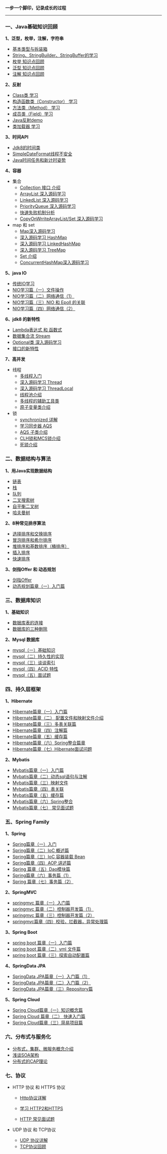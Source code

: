 **一步一个脚印，记录成长的过程**

------



### 一、Java基础知识回顾

**1、泛型，枚举，注解，字符串**

- [基本类型与拆装箱](https://github.com/jogin666/blog/blob/master/resource/java/基本类型与拆装箱.md)
- [String、StringBuilder、StringBuffer的学习](https://github.com/jogin666/blog/blob/master/resource/java/字符串比较.md)
- [枚举 知识点回顾](https://github.com/jogin666/blog/blob/master/resource/java/枚举.md)
- [泛型 知识点回顾](https://github.com/jogin666/blog/blob/master/resource/java/泛型.md)
- [注解 知识点回顾](https://github.com/jogin666/blog/blob/master/resource/java/注解.md)

**2、反射**

- [Class类 学习](https://github.com/jogin666/blog/blob/master/resource/java/反射/Class.md)
- [构造函数类（Constructor） 学习](https://github.com/jogin666/blog/blob/master/resource/java/反射/Constructor.md)
- [方法类（Method） 学习](https://github.com/jogin666/blog/blob/master/resource/java/反射/Method.md)
- [成员类（Field）学习](https://github.com/jogin666/blog/blob/master/resource/java/反射/Field.md)
- [Java反射demo](https://github.com/jogin666/blog/blob/master/resource/java/反射/反射.md)
- [类加载器 学习](https://github.com/jogin666/blog/blob/master/resource/java/反射/类加载器.md)

**3、时间API**

- <a href="https://github.com/jogin666/blog/blob/master/resource/java/时间API/Java时间类 简单学习.md">Jdk8的时间类</a>
- [SimpleDateFormat线程不安全](https://github.com/jogin666/blog/blob/master/resource/java/时间API/SimpleDateFormat线程不安全.md)
- [Java时间任务和新计时姿势](https://github.com/jogin666/blog/blob/master/resource/java/时间API/Java时间任务和计时.md)

**4、容器**

- 集合
  - [Collection 接口 介绍](https://github.com/jogin666/blog/blob/master/resource/java/集合/Collection.md)
  - [ArrayList 深入源码学习](https://github.com/jogin666/blog/blob/master/resource/java/集合/ArrayList.md)
  - [LinkedList 深入源码学习](https://github.com/jogin666/blog/blob/master/resource/java/集合/LinkedList.md)
  - [PriorityQueue 深入源码学习](https://github.com/jogin666/blog/blob/master/resource/java/集合/PriorityQueue.md)
  - [快速失败机制分析](https://github.com/jogin666/blog/blob/master/resource/java/集合/fast-fail.md)
  - [CopyOnWrriteArrayList/Set 深入源码学习](https://github.com/jogin666/blog/blob/master/resource/java/集合/CopyOnWriteArrayList(Set).md)
- map 和 set
  - <a href="https://github.com/jogin666/blog/blob/master/resource/java/map%20and%20set/Map.md">Map深入源码学习</a>
  - <a href="https://github.com/jogin666/blog/blob/master/resource/java/map and set/HashMap.md">深入源码学习 HashMap</a>
  - <a href="https://github.com/jogin666/blog/blob/master/resource/java/map%20and%20set/LinkedHashMap.md">深入源码学习 LinkedHashMap</a>
  - <a href="https://github.com/jogin666/blog/blob/master/resource/java/map%20and%20set/TreeMap.md">深入源码学习 TreeMap</a>
  - <a href="https://github.com/jogin666/blog/blob/master/resource/java/map%20and%20set/Set.md">Set 介绍</a>
  - <a href="https://github.com/jogin666/blog/blob/master/resource/java/map%20and%20set/ConcurrentHashMap.md">ConcurrentHashMap深入源码学习</a> 

**5、java IO**

- [传统IO学习](https://github.com/jogin666/blog/blob/master/resource/java/IO/传统IO系统学习.md)
- [NIO学习篇（一）文件操作](https://github.com/jogin666/blog/blob/master/resource/java/IO/NIO学习篇（一）文件操作.md)
- [NIO学习篇（二）网络通信（1）](https://github.com/jogin666/blog/blob/master/resource/java/IO/NIO学习篇（二）网络通信(1).md)
- [NIO学习篇（三）NIO 和 Epoll 的关联](https://github.com/jogin666/blog/blob/master/resource/java/IO/NIO学习篇（四）NIO%26epoll讲解.md)
- [NIO学习篇（四）网络通信（2）](https://github.com/jogin666/blog/blob/master/resource/java/IO/NIO学习篇（三）网络通信(2).md)

**6、jdk8 的新特性**

- [Lambda表达式 和 函数式](https://github.com/jogin666/blog/blob/master/resource/java/jdk8的新特性/Lambda和函数式.md)
- [数据集合流 Stream](https://github.com/jogin666/blog/blob/master/resource/java/jdk8的新特性/Stream.md)
- [Optional类 深入源码学习](https://github.com/jogin666/blog/blob/master/resource/java/jdk8的新特性/Optional.md)
- [接口的新特性](https://github.com/jogin666/blog/blob/master/resource/java/jdk8的新特性/接口的变化.md)

**7、高并发**

- 线程
  - [多线程入门](https://github.com/jogin666/blog/blob/master/resource/java/并发/多线程/多线程入门.md)
  - [深入源码学习 Thread](https://github.com/jogin666/blog/blob/master/resource/java/并发/多线程/Thread深入源码学习.md)
  - [深入源码学习 ThreadLocal](https://github.com/jogin666/blog/blob/master/resource/java/并发/多线程/LocalThread学习.md)
  - [线程池介绍](https://github.com/jogin666/blog/blob/master/resource/java/并发/多线程/线程池.md)
  - [多线程的辅助工具类](https://github.com/jogin666/blog/blob/master/resource/java/并发/多线程/多线程的辅助工具类.md)
  - [原子变量类介绍](https://github.com/jogin666/blog/blob/master/resource/java/并发/多线程/原子变量类(Atomic)学习.md)
- 锁
  - [synchronized 详解](https://github.com/jogin666/blog/blob/master/resource/java/并发/锁/synchronized详解.md)
  - [学习同步器 AQS](https://github.com/jogin666/blog/blob/master/resource/java/并发/锁/AbstractQueuedSynchronizer详解.md)
  - [AQS 子类介绍](https://github.com/jogin666/blog/blob/master/resource/java/并发/锁/AQS子锁介绍.md)
  - [CLH锁和MCS锁介绍](https://github.com/jogin666/blog/blob/master/resource/java/并发/锁/CLH锁和MCS锁.md)
  - [死锁介绍](https://github.com/jogin666/blog/blob/master/resource/java/并发/锁/死锁介绍.md)



### 二、数据结构与算法

**1、用Java实现数据结构**

- [链表](https://github.com/jogin666/blog/blob/master/resource/数据结构/链表.md)
- [栈](https://github.com/jogin666/blog/blob/master/resource/数据结构/栈.md)
- [队列](https://github.com/jogin666/blog/blob/master/resource/数据结构/队列.md)
- [二叉搜索树](https://github.com/jogin666/blog/blob/master/resource/数据结构/二叉排序树.md)
- [自平衡二叉树](https://github.com/jogin666/blog/blob/master/resource/数据结构/自平衡二叉树.md)
- [哈夫曼树](https://github.com/jogin666/blog/blob/master/resource/数据结构/哈夫曼树.md)

**2、8种常见排序算法**

- [选择排序和交换排序](https://github.com/jogin666/Solution/blob/master/8种排序算法/select和swap.md)
- [冒泡排序和希尔排序](https://github.com/jogin666/Solution/blob/master/8种排序算法/bubble和shell.md)
- [堆排序和基数排序（桶排序）](https://github.com/jogin666/Solution/blob/master/8种排序算法/heap和base.md)
- [插入排序](https://github.com/jogin666/Solution/blob/master/8种排序算法/insert.md)
- [快速排序](https://github.com/jogin666/Solution/blob/master/8种排序算法/quick.md)

**3、剑指Offer 和 动态规划**

- [剑指Offer](https://github.com/jogin666/Solution)
- [动态规划篇章（一）入门篇](https://github.com/jogin666/Solution/blob/master/动态规划/动态规划篇章（一）入门篇.md)



### 三、数据库知识

**1、基础知识**

- [数据库表的连接](https://github.com/jogin666/blog/blob/master/resource/数据库知识/数据库表的连接.md)
- [数据库的三种删除](https://github.com/jogin666/blog/blob/master/resource/数据库知识/数据库的三种删除方式.md)

**2、Mysql 数据库**

- <a href="https://github.com/jogin666/blog/blob/master/resource/%E6%95%B0%E6%8D%AE%E5%BA%93%E7%9F%A5%E8%AF%86/mysql/mysql%EF%BC%88%E4%B8%80%EF%BC%89%E5%9F%BA%E7%A1%80%E7%9F%A5%E8%AF%86.md">mysql（一）基础知识</a>
- <a href="https://github.com/jogin666/blog/blob/master/resource/%E6%95%B0%E6%8D%AE%E5%BA%93%E7%9F%A5%E8%AF%86/mysql/mysql%EF%BC%88%E4%BA%8C%EF%BC%89%E6%8C%81%E4%B9%85%E6%80%A7%E7%9A%84%E5%AE%9E%E7%8E%B0.md">mysql（二）持久性的实现</a>
- <a href="https://github.com/jogin666/blog/blob/master/resource/%E6%95%B0%E6%8D%AE%E5%BA%93%E7%9F%A5%E8%AF%86/mysql/mysql%EF%BC%88%E4%B8%89%EF%BC%89%E8%B0%88%E8%B0%88%E7%B4%A2%E5%BC%95.md">mysql（三）谈谈索引</a>
- <a href="https://github.com/jogin666/blog/edit/master/resource/%E6%95%B0%E6%8D%AE%E5%BA%93%E7%9F%A5%E8%AF%86/mysql/mysql%EF%BC%88%E5%9B%9B%EF%BC%89ACID%20%E7%89%B9%E6%80%A7.md">mysql（四）ACID 特性</a>
- <a href="https://github.com/jogin666/blog/blob/master/resource/%E6%95%B0%E6%8D%AE%E5%BA%93%E7%9F%A5%E8%AF%86/mysql/mysql%EF%BC%88%E4%BA%94%EF%BC%89%E9%9D%A2%E8%AF%95%E9%A2%98.md">mysql（五）面试题</a>


### 四、持久层框架

**1、Hibernate**

- [Hibernate篇章（一）入门篇](https://github.com/jogin666/blog/blob/master/resource/持久层框架/Hibernate/Hibernate篇章（一）入门篇.md)
- [Hibernate篇章（二） 配置文件和映射文件介绍](https://github.com/jogin666/blog/blob/master/resource/持久层框架/Hibernate/Hibernate篇章（二）配置、映射文件篇.md)
- [Hibernate篇章（三）多表关联篇](https://github.com/jogin666/blog/blob/master/resource/持久层框架/Hibernate/Hibernate篇章（三）多表关联篇.md)
- [Hibernate篇章（四）注解篇](https://github.com/jogin666/blog/blob/master/resource/持久层框架/Hibernate/Hibernate篇章（四）注解篇.md)
- [Hibernate篇章（五）缓存篇](https://github.com/jogin666/blog/blob/master/resource/持久层框架/Hibernate/Hibernate篇章（五）缓存篇.md)
- [Hibernate篇章（六）Spring整合篇章](https://github.com/jogin666/blog/blob/master/resource/持久层框架/Hibernate/Hibernate篇章（六）Spring整合篇章.md)
- [Hibernate篇章（七）Hibernate面试问题](https://github.com/jogin666/blog/blob/master/resource/持久层框架/Hibernate/Hibernate篇章（七）面试问题.md)

**2、Mybatis**

- [Mybatis篇章（一）入门篇](https://github.com/jogin666/blog/blob/master/resource/持久层框架/Mybatis/Mybatis篇章（一）入门篇.md)
- [Mybatis篇章（二）动态sql语句与注解](https://github.com/jogin666/blog/blob/master/resource/持久层框架/Mybatis/Mybatis篇章（二）动态sql与注解.md)
- [Mybatis篇章（三）映射文件](https://github.com/jogin666/blog/blob/master/resource/持久层框架/Mybatis/Mybatis篇章（三）映射文件.md)
- [Mybatis篇章（四）表关联](https://github.com/jogin666/blog/blob/master/resource/持久层框架/Mybatis/Mybatis篇章（四）表关联.md)
- [Mybatis篇章（五）缓存篇](https://github.com/jogin666/blog/blob/master/resource/持久层框架/Mybatis/Mybatis篇章（五）缓存篇.md)
- [Mybatis篇章（六）Spring整合](https://github.com/jogin666/blog/blob/master/resource/持久层框架/Mybatis/Mybatis篇章（六）spring整合.md)
- [Mybatis篇章（七） 常见面试题](https://github.com/jogin666/blog/blob/master/resource/持久层框架/Mybatis/Mybatis篇章（七）面试题.md)

  
### 五、Spring Family

**1、Spring**

- <a href="https://github.com/jogin666/blog/blob/master/resource/spring%20family/spring/Spring%E7%AF%87%E7%AB%A0%EF%BC%88%E4%B8%80%EF%BC%89%E5%85%A5%E9%97%A8%E7%AF%87.md">Spring篇章（一）入门</a>
- <a href="https://github.com/jogin666/blog/blob/master/resource/spring%20family/spring/Spring%E7%AF%87%E7%AB%A0%EF%BC%88%E4%BA%8C%EF%BC%89IoC%20%E6%A6%82%E8%BF%B0%E7%AF%87.md">Spring篇章（二）IoC 概述篇</a>
- <a href="https://github.com/jogin666/blog/blob/master/resource/spring%20family/spring/Spring%E7%AF%87%E7%AB%A0%EF%BC%88%E4%B8%89%EF%BC%89IoC%20%E8%A3%85%E8%BD%BD%20Bean.md">Spring篇章（三）IoC 容器装载 Bean</a>
- <a href="https://github.com/jogin666/blog/blob/master/resource/spring%20family/spring/Spring%E7%AF%87%E7%AB%A0%EF%BC%88%E5%9B%9B%EF%BC%89AOP%20%E8%AE%B2%E8%BF%B0%E7%AF%87.md">Spring篇章（四）AOP 讲述篇</a>
- <a href="https://github.com/jogin666/blog/blob/master/resource/spring%20family/spring/spring%E7%AF%87%E7%AB%A0%EF%BC%88%E4%BA%94%EF%BC%89Dao%E6%A8%A1%E5%9D%97%E7%AF%87.md">Spring 篇章（五）Dao模块篇</a>
- <a href="https://github.com/jogin666/blog/blob/master/resource/spring%20family/spring/Spring%E7%AF%87%E7%AB%A0%EF%BC%88%E5%85%AD%EF%BC%89%E4%BA%8B%E5%8A%A1%E7%AF%87%EF%BC%881%EF%BC%89.md">Spring篇章（六）事务篇（1）</a>
- <a href="https://github.com/jogin666/blog/blob/master/resource/spring%20family/spring/Spring%E7%AF%87%E7%AB%A0%EF%BC%88%E4%B8%83%EF%BC%89%E4%BA%8B%E5%8A%A1%E7%AF%87%EF%BC%882%EF%BC%89.md">Spring 篇章（七）事务篇（2）</a>

**2、SpringMVC**

- <a href="https://github.com/jogin666/blog/blob/master/resource/spring%20family/springmvc/springmvc%E7%AF%87%E7%AB%A0%EF%BC%88%E4%B8%80%EF%BC%89%E5%85%A5%E9%97%A8%E7%AF%87.md">springmvc 篇章（一）入门篇</a>
- <a href="https://github.com/jogin666/blog/blob/master/resource/spring%20family/springmvc/springmvc%20%E7%AF%87%E7%AB%A0%EF%BC%88%E4%BA%8C%EF%BC%89%E6%8E%A7%E5%88%B6%E5%99%A8%E5%BC%80%E5%8F%91%E7%AF%87%EF%BC%881%EF%BC%89.md">springmvc 篇章（二）控制器开发篇（1）</a>
- <a href="https://github.com/jogin666/blog/blob/master/resource/spring%20family/springmvc/springmvc%20%E7%AF%87%E7%AB%A0%EF%BC%88%E4%B8%89%EF%BC%89%E6%8E%A7%E5%88%B6%E5%99%A8%E5%BC%80%E5%8F%91%E7%AF%87%EF%BC%882%EF%BC%89.md">springmvc 篇章（三）控制器开发篇（2）</a>
- <a href="https://github.com/jogin666/blog/blob/master/resource/spring%20family/springmvc/springmvc%E7%AF%87%E7%AB%A0%EF%BC%88%E5%9B%9B%EF%BC%89%E6%9D%83%E9%99%90%EF%BC%8C%E5%BC%82%E5%B8%B8%E5%A4%84%E7%90%86%E7%AF%87.md">springmvc篇章（四）校验，拦截器，异常处理篇</a>

**3、Spring Boot**

- <a href="https://github.com/jogin666/blog/blob/master/resource/spring%20family/spring%20boot/spring%20boot%E7%AF%87%E7%AB%A0%EF%BC%88%E4%B8%80%EF%BC%89%E5%85%A5%E9%97%A8%E7%AF%87.md">spring boot 篇章（一）入门篇</a>
- <a href="https://github.com/jogin666/blog/blob/master/resource/spring%20family/spring%20boot/spring%20boot%20%E7%AF%87%E7%AB%A0%EF%BC%88%E4%BA%8C%EF%BC%89yml%20%E6%96%87%E4%BB%B6%E7%AF%87.md">spring boot 篇章（二）yml 文件篇</a>
- <a href="https://github.com/jogin666/blog/blob/master/resource/spring%20family/spring%20boot/spring%20boot%20%E7%AF%87%E7%AB%A0%EF%BC%88%E4%B8%89%EF%BC%89%E6%8E%A2%E7%B4%A2%E8%87%AA%E5%8A%A8%E9%85%8D%E7%BD%AE%E7%AF%87.md">spring boot 篇章（三）探索自动配置篇</a>

**4、SpringData  JPA**

- <a href="https://github.com/jogin666/blog/blob/master/resource/spring%20family/spring/SpringData%20JPA%E7%AF%87%E7%AB%A0%EF%BC%88%E4%B8%80%EF%BC%89%E5%85%A5%E9%97%A8%E7%AF%87%EF%BC%881%EF%BC%89.md">SpringData JPA篇章（一）入门篇（1）</a>
- <a href="https://github.com/jogin666/blog/blob/master/resource/spring%20family/spring/SpringData%20JPA%E7%AF%87%E7%AB%A0%EF%BC%88%E4%BA%8C%EF%BC%89%E5%85%A5%E9%97%A8%E7%AF%87%EF%BC%882%EF%BC%89.md">SpringData JPA篇章（二）入门篇（2）</a>
- <a href="https://github.com/jogin666/blog/blob/master/resource/spring%20family/spring/SpringData%20JPA%E7%AF%87%E7%AB%A0%EF%BC%88%E4%B8%89%EF%BC%89Repository%E7%AF%87.md">SpringData JPA篇章（三）Repository篇</a>

**5、Spring Cloud**

- <a href="https://github.com/jogin666/blog/blob/master/resource/spring%20family/spring%20cloud/Spring%20Cloud%20%E7%AF%87%E7%AB%A0%EF%BC%88%E4%B8%80%EF%BC%89%E7%9F%A5%E8%AF%86%E6%A6%82%E5%BF%B5%E7%AF%87.md">Spring Cloud篇章（一）知识概念篇</a>
- <a href="https://github.com/jogin666/blog/blob/master/resource/spring%20family/spring%20cloud/Spring%20Cloud%20%E7%AF%87%E7%AB%A0%EF%BC%88%E4%BA%8C%EF%BC%89%E5%BF%AB%E9%80%9F%E5%85%A5%E9%97%A8%E7%AF%87.md">Spring Cloud 篇章（二） 快速入门篇</a>
- <a href="https://github.com/jogin666/microservicecloud">Spring Cloud篇章（三）简易项目篇</a>



### 六、分布式与服务化

- [分布式，集群、微服务概念介绍](https://github.com/jogin666/blog/blob/master/resource/分布式和服务化概念/分布式，集群、微服务概念介绍.md)
- [浅谈SOA架构](https://github.com/jogin666/blog/blob/master/resource/分布式和服务化概念/浅谈SOA架构.md)
- [分布式的CAP理论](https://github.com/jogin666/blog/blob/master/resource/分布式和服务化概念/CAP理论.md)



### 七、协议

- HTTP 协议 和 HTTPS 协议

  - <a href="https://github.com/jogin666/blog/blob/master/resource/%E5%8D%8F%E8%AE%AE/HTTP%20%E5%8D%8F%E8%AE%AE%E8%AF%A6%E8%A7%A3.md">Http协议详解</a>

  - <a href="https://github.com/jogin666/blog/blob/master/resource/%E5%8D%8F%E8%AE%AE/%E5%AD%A6%E4%B9%A0%20HTTP2%20%E5%92%8C%20HTTPS.md">学习 HTTP2和HTTPS</a>

  - <a href="https://github.com/jogin666/blog/blob/master/resource/%E5%8D%8F%E8%AE%AE/HTTP%20%E5%B8%B8%E8%A7%81%E9%9D%A2%E8%AF%95%E9%A2%98.md">HTTP 常见面试题</a>

    

- UDP 协议 和 TCP协议

  - <a href="https://github.com/jogin666/blog/blob/master/resource/%E5%8D%8F%E8%AE%AE/UDP%20%E5%8D%8F%E8%AE%AE%E8%AF%A6%E8%A7%A3.md">UDP 协议详解</a>
  - <a href="https://github.com/jogin666/blog/blob/master/resource/%E5%8D%8F%E8%AE%AE/TCP%20%E5%8D%8F%E8%AE%AE%E8%AF%A6%E8%A7%A3.md">TCP协议回顾</a>
